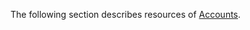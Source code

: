 The following section describes resources of [Accounts](https://doc.entrecode.de/en/latest/account_server/).
